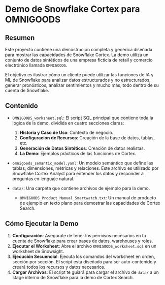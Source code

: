 # Demo de Snowflake Cortex para OMNIGOODS

## Resumen

Este proyecto contiene una demostración completa y genérica diseñada para mostrar las capacidades de Snowflake Cortex. La demo utiliza un conjunto de datos sintéticos de una empresa ficticia de retail y comercio electrónico llamada `OMNIGOODS`.

El objetivo es ilustrar cómo un cliente puede utilizar las funciones de IA y ML de Snowflake para analizar datos estructurados y no estructurados, generar pronósticos, analizar sentimientos y mucho más, todo dentro de su cuenta de Snowflake.

## Contenido

-   `OMNIGOODS_worksheet.sql`: El script SQL principal que contiene toda la lógica de la demo, dividida en cuatro secciones claras:
    1.  **Historia y Caso de Uso**: Contexto de negocio.
    2.  **Configuración de Recursos**: Creación de la base de datos, tablas, etc.
    3.  **Generación de Datos Sintéticos**: Creación de datos realistas.
    4.  **La Demo**: Ejemplos prácticos de las funciones de Cortex.

-   `omnigoods_semantic_model.yaml`: Un modelo semántico que define las tablas, dimensiones, métricas y relaciones. Este archivo es utilizado por Snowflake Cortex Analyst para entender los datos y responder a preguntas en lenguaje natural.

-   `data/`: Una carpeta que contiene archivos de ejemplo para la demo.
    -   `OMNIGOODS_Product_Manual_Smartwatch.txt`: Un manual de producto de ejemplo en texto plano para demostrar las capacidades de Cortex Search.

## Cómo Ejecutar la Demo

1.  **Configuración**: Asegúrate de tener los permisos necesarios en tu cuenta de Snowflake para crear bases de datos, warehouses y roles.
2.  **Ejecutar el Worksheet**: Abre el archivo `OMNIGOODS_worksheet.sql` en un worksheet de Snowsight.
3.  **Ejecución Secuencial**: Ejecuta los comandos del worksheet en orden, sección por sección. El script está diseñado para ser auto-contenido y creará todos los recursos y datos necesarios.
4.  **Cargar Archivos**: El script te guiará para cargar el archivo de `data/` a un stage interno de Snowflake para la demo de Cortex Search.

